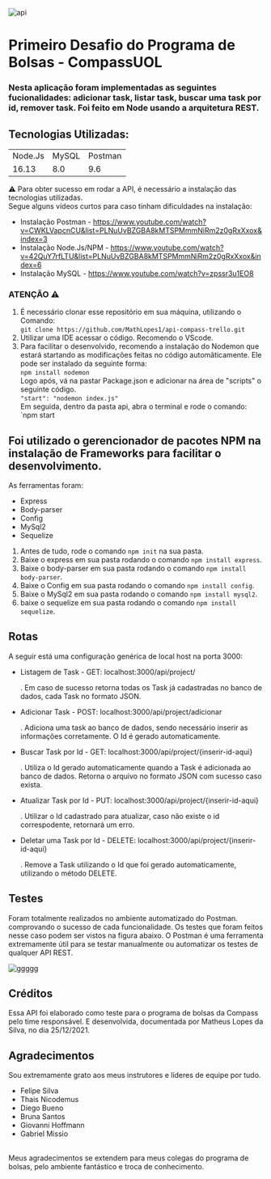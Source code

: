 ![api](https://user-images.githubusercontent.com/70352508/147391625-1dbd5456-c802-4552-816d-399899bf5e6e.PNG)
<h1>Primeiro Desafio do Programa de Bolsas - CompassUOL</h1>
<h3> Nesta aplicação foram implementadas as seguintes fucionalidades: adicionar task, listar task, buscar uma task por id, remover task. Foi feito em Node usando a arquitetura REST.</h3>

## Tecnologias Utilizadas:

<table>
  <tr>
    <td>Node.Js</td>
    <td>MySQL</td>
    <td>Postman</td>
  </tr>
  <tr>
    <td>16.13</td>
    <td>8.0</td>
    <td>9.6</td>
  </tr>
</table>

⚠ Para obter sucesso em rodar a API, é necessário a instalação das tecnologias utilizadas. <br>
 Segue alguns vídeos curtos para caso tinham dificuldades na instalação:
* Instalação Postman - https://www.youtube.com/watch?v=CWKLVapcnCU&list=PLNuUvBZGBA8kMTSPMmmNiRm2z0gRxXxox&index=3
* Instalação Node.Js/NPM - https://www.youtube.com/watch?v=42QuY7rfLTU&list=PLNuUvBZGBA8kMTSPMmmNiRm2z0gRxXxox&index=6
* Instalação MySQL - https://www.youtube.com/watch?v=zpssr3u1EO8

### ATENÇÃO ⚠
1. É necessário clonar esse repositório em sua máquina, utilizando o Comando: <br>
`git clone https://github.com/MathLopes1/api-compass-trello.git` 
2. Utilizar uma IDE acessar o código. Recomendo o VScode.
3. Para facilitar o desenvolvido, recomendo a instalação do Nodemon que estará startando as modificações feitas no código automâticamente. Ele pode ser instalado da seguinte forma: <br>
`npm install nodemon`<br>
Logo após, vá na pastar Package.json e adicionar na área de "scripts" o seguinte código.<br>
`"start": "nodemon index.js"`<br>
Em seguida, dentro da pasta api, abra o terminal e rode o comando:
`npm start

## Foi utilizado o gerencionador de pacotes NPM na instalação de Frameworks para facilitar o desenvolvimento.
As ferramentas foram:
* Express
* Body-parser
* Config
* MySql2
* Sequelize

1. Antes de tudo, rode o comando `npm init` na sua pasta.
2. Baixe o express em sua pasta rodando o comando `npm install express`.
3. Baixe o body-parser em sua pasta rodando o comando `npm install body-parser`.
4. Baixe o Config em sua pasta rodando o comando `npm install config`.
5. Baixe o MySql2 em sua pasta rodando o comando `npm install mysql2`.
6. baixe o sequelize em sua pasta rodando o comando `npm install sequelize`.

## Rotas

A seguir está uma configuração genérica de local host na porta 3000:

- Listagem de Task - GET: localhost:3000/api/project/

   . Em caso de sucesso retorna todas os Task já cadastradas no banco de dados, cada Task no formato JSON.
   
- Adicionar Task - POST: localhost:3000/api/project/adicionar 
  
  . Adiciona uma task ao banco de dados, sendo necessário inserir as informações corretamente. O Id é gerado automaticamente.
  
- Buscar Task por Id - GET: localhost:3000/api/project/{inserir-id-aqui}

  . Utiliza o Id gerado automaticamente quando a Task é adicionada ao banco de dados. Retorna o arquivo no formato JSON com sucesso caso exista.
  
- Atualizar  Task por Id - PUT: localhost:3000/api/project/{inserir-id-aqui}

   . Utilizar o Id cadastrado para atualizar, caso não existe o id correspodente, retornará um erro.
   
- Deletar uma Task por Id - DELETE: localhost:3000/api/project/{inserir-id-aqui}

   . Remove a Task utilizando o Id que foi gerado automaticamente, utilizando o método DELETE. 

## Testes

Foram totalmente realizados no ambiente automatizado do Postman. comprovando o sucesso de cada funcionalidade. Os testes que foram feitos nesse caso podem ser vistos na figura abaixo. O Postman é uma ferramenta extremamente útil para se testar manualmente ou automatizar os testes de qualquer API REST.

![ggggg](https://user-images.githubusercontent.com/70352508/147392624-378977e6-51b6-4e50-9dad-b79e5dc87962.PNG)

## Créditos

Essa API foi elaborado como teste para o programa de bolsas da Compass pelo time responsável. E desenvolvida, documentada por Matheus Lopes da Silva, no dia 25/12/2021.

## Agradecimentos

Sou extremamente grato aos meus instrutores e líderes de equipe por tudo.
* Felipe Silva
* Thais Nicodemus
* Diego Bueno
* Bruna Santos
* Giovanni Hoffmann
* Gabriel Missio 
<br>
Meus agradecimentos se extendem para meus colegas do programa de bolsas, pelo ambiente fantástico e troca de conhecimento.



